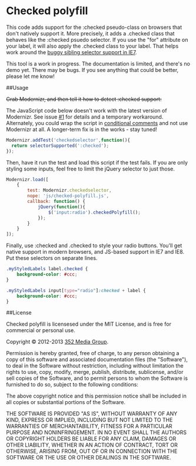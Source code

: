 # Checked polyfill

This code adds support for the :checked pseudo-class on browsers that don't natively support it. More precisely, it adds a .checked class that behaves like the :checked psuedo selector. If you use the "for" attribute on your label, it will also apply the .checked class to your label. That helps work around the [buggy sibling selector support in IE7](http://www.quirksmode.org/css/selectors/#t11).

This tool is a work in progress. The documentation is limited, and there's no demo yet. There may be bugs. If you see anything that could be better, please let me know!

##Usage

~~Grab Modernizr, and then tell it how to detect :checked support:~~

The JavaScript code below doesn't work with the latest version of Modernizr. See issue [#1](https://github.com/rdebeasi/checked-polyfill/issues/1) for details and a temporary workaround. Alternately, you could wrap the script in [conditional comments](http://www.quirksmode.org/css/condcom.html) and not use Modernizr at all. A longer-term fix is in the works - stay tuned!

```javascript
Modernizr.addTest('checkedselector',function(){
  return selectorSupported(':checked');
});
```

Then, have it run the test and load this script if the test fails. If you are only styling some inputs, feel free to limit the jQuery selector to just those.

```javascript
Modernizr.load([
	{
		test: Modernizr.checkedselector,
		nope: 'js/checked-polyfill.js',
		callback: function() {
			jQuery(function(){
				$('input:radio').checkedPolyfill();
			});
		}
	}
]);
```

Finally, use :checked and .checked to style your radio buttons. You'll get native support in modern browsers, and JS-based support in IE7 and IE8. Put these selectors on separate lines.

```css
.myStyledLabels label.checked {
	background-color: #ccc;	
}

.myStyledLabels input[type="radio"]:checked + label {
	background-color: #ccc;
}

```

##License

Checked polyfill is licensesed under the MIT License, and is free for commercial or personal use.

Copyright &copy; 2012-2013 [352 Media Group](http://www.352media.com/).

Permission is hereby granted, free of charge, to any person obtaining a copy of this software and associated documentation files (the "Software"), to deal in the Software without restriction, including without limitation the rights to use, copy, modify, merge, publish, distribute, sublicense, and/or sell copies of the Software, and to permit persons to whom the Software is furnished to do so, subject to the following conditions:

The above copyright notice and this permission notice shall be included in all copies or substantial portions of the Software.

THE SOFTWARE IS PROVIDED "AS IS", WITHOUT WARRANTY OF ANY KIND, EXPRESS OR IMPLIED, INCLUDING BUT NOT LIMITED TO THE WARRANTIES OF MERCHANTABILITY, FITNESS FOR A PARTICULAR PURPOSE AND NONINFRINGEMENT. IN NO EVENT SHALL THE AUTHORS OR COPYRIGHT HOLDERS BE LIABLE FOR ANY CLAIM, DAMAGES OR OTHER LIABILITY, WHETHER IN AN ACTION OF CONTRACT, TORT OR OTHERWISE, ARISING FROM, OUT OF OR IN CONNECTION WITH THE SOFTWARE OR THE USE OR OTHER DEALINGS IN THE SOFTWARE.